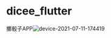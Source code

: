 # dicee_flutter

擲骰子APP![device-2021-07-11-174419](https://user-images.githubusercontent.com/44021177/125953784-4577705f-b61a-4b9a-a999-ecd62dc49e38.png)
